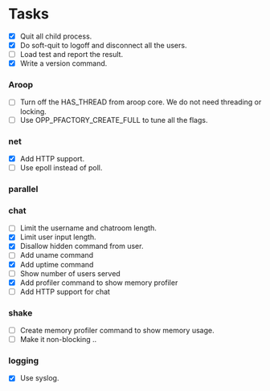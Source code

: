 
Tasks
========

- [x] Quit all child process.
- [x] Do soft-quit to logoff and disconnect all the users.
- [ ] Load test and report the result.
- [x] Write a version command.

### Aroop
- [ ] Turn off the HAS_THREAD from aroop core. We do not need threading or locking.
- [ ] Use OPP_PFACTORY_CREATE_FULL to tune all the flags.

### net
- [x] Add HTTP support.
- [ ] Use epoll instead of poll.

### parallel

### chat
- [ ] Limit the username and chatroom length.
- [x] Limit user input length.
- [x] Disallow hidden command from user.
- [ ] Add uname command
- [x] Add uptime command
- [ ] Show number of users served
- [x] Add profiler command to show memory profiler
- [ ] Add HTTP support for chat

### shake
- [ ] Create memory profiler command to show memory usage.
- [ ] Make it non-blocking ..

### logging
- [x] Use syslog.

